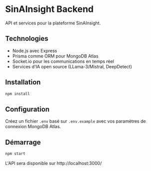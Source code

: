 # SinAInsight Backend

API et services pour la plateforme SinAInsight.

## Technologies

- Node.js avec Express
- Prisma comme ORM pour MongoDB Atlas
- Socket.io pour les communications en temps réel
- Services d'IA open source (LLama-3/Mistral, DeepDetect)

## Installation

```bash
npm install
```

## Configuration

Créez un fichier `.env` basé sur `.env.example` avec vos paramètres de connexion MongoDB Atlas.

## Démarrage

```bash
npm start
```

L'API sera disponible sur http://localhost:3000/